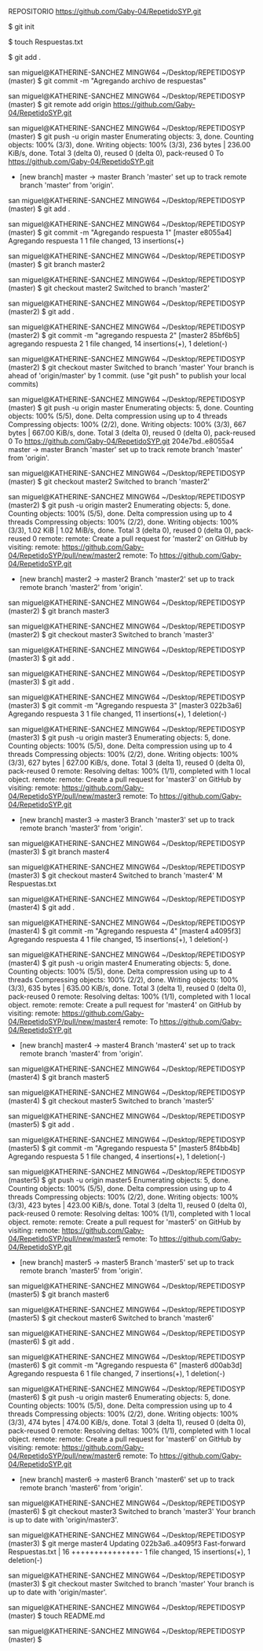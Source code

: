 
REPOSITORIO https://github.com/Gaby-04/RepetidoSYP.git


$ git init

$ touch Respuestas.txt


$ git add .

san miguel@KATHERINE-SANCHEZ MINGW64 ~/Desktop/REPETIDOSYP (master)
$ git commit -m "Agregando archivo de respuestas"


san miguel@KATHERINE-SANCHEZ MINGW64 ~/Desktop/REPETIDOSYP (master)
$ git remote add origin https://github.com/Gaby-04/RepetidoSYP.git

san miguel@KATHERINE-SANCHEZ MINGW64 ~/Desktop/REPETIDOSYP (master)
$ git push -u origin master
Enumerating objects: 3, done.
Counting objects: 100% (3/3), done.
Writing objects: 100% (3/3), 236 bytes | 236.00 KiB/s, done.
Total 3 (delta 0), reused 0 (delta 0), pack-reused 0
To https://github.com/Gaby-04/RepetidoSYP.git
 * [new branch]      master -> master
Branch 'master' set up to track remote branch 'master' from 'origin'.

san miguel@KATHERINE-SANCHEZ MINGW64 ~/Desktop/REPETIDOSYP (master)
$ git add .

san miguel@KATHERINE-SANCHEZ MINGW64 ~/Desktop/REPETIDOSYP (master)
$ git commit -m "Agregando respuesta 1"
[master e8055a4] Agregando respuesta 1
 1 file changed, 13 insertions(+)

san miguel@KATHERINE-SANCHEZ MINGW64 ~/Desktop/REPETIDOSYP (master)
$ git branch master2

san miguel@KATHERINE-SANCHEZ MINGW64 ~/Desktop/REPETIDOSYP (master)
$ git checkout master2
Switched to branch 'master2'

san miguel@KATHERINE-SANCHEZ MINGW64 ~/Desktop/REPETIDOSYP (master2)
$ git add .

san miguel@KATHERINE-SANCHEZ MINGW64 ~/Desktop/REPETIDOSYP (master2)
$ git commit -m "agregando respuesta 2"
[master2 85bf6b5] agregando respuesta 2
 1 file changed, 14 insertions(+), 1 deletion(-)

san miguel@KATHERINE-SANCHEZ MINGW64 ~/Desktop/REPETIDOSYP (master2)
$ git checkout master
Switched to branch 'master'
Your branch is ahead of 'origin/master' by 1 commit.
  (use "git push" to publish your local commits)

san miguel@KATHERINE-SANCHEZ MINGW64 ~/Desktop/REPETIDOSYP (master)
$ git push -u origin master
Enumerating objects: 5, done.
Counting objects: 100% (5/5), done.
Delta compression using up to 4 threads
Compressing objects: 100% (2/2), done.
Writing objects: 100% (3/3), 667 bytes | 667.00 KiB/s, done.
Total 3 (delta 0), reused 0 (delta 0), pack-reused 0
To https://github.com/Gaby-04/RepetidoSYP.git
   204e7bd..e8055a4  master -> master
Branch 'master' set up to track remote branch 'master' from 'origin'.

san miguel@KATHERINE-SANCHEZ MINGW64 ~/Desktop/REPETIDOSYP (master)
$ git checkout master2
Switched to branch 'master2'

san miguel@KATHERINE-SANCHEZ MINGW64 ~/Desktop/REPETIDOSYP (master2)
$ git push -u origin master2
Enumerating objects: 5, done.
Counting objects: 100% (5/5), done.
Delta compression using up to 4 threads
Compressing objects: 100% (2/2), done.
Writing objects: 100% (3/3), 1.02 KiB | 1.02 MiB/s, done.
Total 3 (delta 0), reused 0 (delta 0), pack-reused 0
remote:
remote: Create a pull request for 'master2' on GitHub by visiting:
remote:      https://github.com/Gaby-04/RepetidoSYP/pull/new/master2
remote:
To https://github.com/Gaby-04/RepetidoSYP.git
 * [new branch]      master2 -> master2
Branch 'master2' set up to track remote branch 'master2' from 'origin'.

san miguel@KATHERINE-SANCHEZ MINGW64 ~/Desktop/REPETIDOSYP (master2)
$ git branch master3

san miguel@KATHERINE-SANCHEZ MINGW64 ~/Desktop/REPETIDOSYP (master2)
$ git checkout master3
Switched to branch 'master3'

san miguel@KATHERINE-SANCHEZ MINGW64 ~/Desktop/REPETIDOSYP (master3)
$ git add .

san miguel@KATHERINE-SANCHEZ MINGW64 ~/Desktop/REPETIDOSYP (master3)
$ git add .

san miguel@KATHERINE-SANCHEZ MINGW64 ~/Desktop/REPETIDOSYP (master3)
$ git commit -m "Agregando respuesta 3"
[master3 022b3a6] Agregando respuesta 3
 1 file changed, 11 insertions(+), 1 deletion(-)

san miguel@KATHERINE-SANCHEZ MINGW64 ~/Desktop/REPETIDOSYP (master3)
$ git push -u origin master3
Enumerating objects: 5, done.
Counting objects: 100% (5/5), done.
Delta compression using up to 4 threads
Compressing objects: 100% (2/2), done.
Writing objects: 100% (3/3), 627 bytes | 627.00 KiB/s, done.
Total 3 (delta 1), reused 0 (delta 0), pack-reused 0
remote: Resolving deltas: 100% (1/1), completed with 1 local object.
remote:
remote: Create a pull request for 'master3' on GitHub by visiting:
remote:      https://github.com/Gaby-04/RepetidoSYP/pull/new/master3
remote:
To https://github.com/Gaby-04/RepetidoSYP.git
 * [new branch]      master3 -> master3
Branch 'master3' set up to track remote branch 'master3' from 'origin'.

san miguel@KATHERINE-SANCHEZ MINGW64 ~/Desktop/REPETIDOSYP (master3)
$ git branch master4

san miguel@KATHERINE-SANCHEZ MINGW64 ~/Desktop/REPETIDOSYP (master3)
$ git checkout master4
Switched to branch 'master4'
M       Respuestas.txt

san miguel@KATHERINE-SANCHEZ MINGW64 ~/Desktop/REPETIDOSYP (master4)
$ git add .

san miguel@KATHERINE-SANCHEZ MINGW64 ~/Desktop/REPETIDOSYP (master4)
$ git commit -m "Agregando respuesta 4"
[master4 a4095f3] Agregando respuesta 4
 1 file changed, 15 insertions(+), 1 deletion(-)

san miguel@KATHERINE-SANCHEZ MINGW64 ~/Desktop/REPETIDOSYP (master4)
$ git push -u origin master4
Enumerating objects: 5, done.
Counting objects: 100% (5/5), done.
Delta compression using up to 4 threads
Compressing objects: 100% (2/2), done.
Writing objects: 100% (3/3), 635 bytes | 635.00 KiB/s, done.
Total 3 (delta 1), reused 0 (delta 0), pack-reused 0
remote: Resolving deltas: 100% (1/1), completed with 1 local object.
remote:
remote: Create a pull request for 'master4' on GitHub by visiting:
remote:      https://github.com/Gaby-04/RepetidoSYP/pull/new/master4
remote:
To https://github.com/Gaby-04/RepetidoSYP.git
 * [new branch]      master4 -> master4
Branch 'master4' set up to track remote branch 'master4' from 'origin'.

san miguel@KATHERINE-SANCHEZ MINGW64 ~/Desktop/REPETIDOSYP (master4)
$ git branch master5

san miguel@KATHERINE-SANCHEZ MINGW64 ~/Desktop/REPETIDOSYP (master4)
$ git checkout master5
Switched to branch 'master5'

san miguel@KATHERINE-SANCHEZ MINGW64 ~/Desktop/REPETIDOSYP (master5)
$ git add .

san miguel@KATHERINE-SANCHEZ MINGW64 ~/Desktop/REPETIDOSYP (master5)
$ git commit -m "Agregando respuesta 5"
[master5 8f4bb4b] Agregando respuesta 5
 1 file changed, 4 insertions(+), 1 deletion(-)

san miguel@KATHERINE-SANCHEZ MINGW64 ~/Desktop/REPETIDOSYP (master5)
$ git push -u origin master5
Enumerating objects: 5, done.
Counting objects: 100% (5/5), done.
Delta compression using up to 4 threads
Compressing objects: 100% (2/2), done.
Writing objects: 100% (3/3), 423 bytes | 423.00 KiB/s, done.
Total 3 (delta 1), reused 0 (delta 0), pack-reused 0
remote: Resolving deltas: 100% (1/1), completed with 1 local object.
remote:
remote: Create a pull request for 'master5' on GitHub by visiting:
remote:      https://github.com/Gaby-04/RepetidoSYP/pull/new/master5
remote:
To https://github.com/Gaby-04/RepetidoSYP.git
 * [new branch]      master5 -> master5
Branch 'master5' set up to track remote branch 'master5' from 'origin'.

san miguel@KATHERINE-SANCHEZ MINGW64 ~/Desktop/REPETIDOSYP (master5)
$ git branch master6

san miguel@KATHERINE-SANCHEZ MINGW64 ~/Desktop/REPETIDOSYP (master5)
$ git checkout master6
Switched to branch 'master6'

san miguel@KATHERINE-SANCHEZ MINGW64 ~/Desktop/REPETIDOSYP (master6)
$ git add .

san miguel@KATHERINE-SANCHEZ MINGW64 ~/Desktop/REPETIDOSYP (master6)
$ git commit -m "Agregando respuesta 6"
[master6 d00ab3d] Agregando respuesta 6
 1 file changed, 7 insertions(+), 1 deletion(-)

san miguel@KATHERINE-SANCHEZ MINGW64 ~/Desktop/REPETIDOSYP (master6)
$ git push -u origin master6
Enumerating objects: 5, done.
Counting objects: 100% (5/5), done.
Delta compression using up to 4 threads
Compressing objects: 100% (2/2), done.
Writing objects: 100% (3/3), 474 bytes | 474.00 KiB/s, done.
Total 3 (delta 1), reused 0 (delta 0), pack-reused 0
remote: Resolving deltas: 100% (1/1), completed with 1 local object.
remote:
remote: Create a pull request for 'master6' on GitHub by visiting:
remote:      https://github.com/Gaby-04/RepetidoSYP/pull/new/master6
remote:
To https://github.com/Gaby-04/RepetidoSYP.git
 * [new branch]      master6 -> master6
Branch 'master6' set up to track remote branch 'master6' from 'origin'.

san miguel@KATHERINE-SANCHEZ MINGW64 ~/Desktop/REPETIDOSYP (master6)
$ git checkout master3
Switched to branch 'master3'
Your branch is up to date with 'origin/master3'.

san miguel@KATHERINE-SANCHEZ MINGW64 ~/Desktop/REPETIDOSYP (master3)
$ git merge master4
Updating 022b3a6..a4095f3
Fast-forward
 Respuestas.txt | 16 +++++++++++++++-
 1 file changed, 15 insertions(+), 1 deletion(-)

san miguel@KATHERINE-SANCHEZ MINGW64 ~/Desktop/REPETIDOSYP (master3)
$ git checkout master
Switched to branch 'master'
Your branch is up to date with 'origin/master'.

san miguel@KATHERINE-SANCHEZ MINGW64 ~/Desktop/REPETIDOSYP (master)
$ touch README.md

san miguel@KATHERINE-SANCHEZ MINGW64 ~/Desktop/REPETIDOSYP (master)
$
